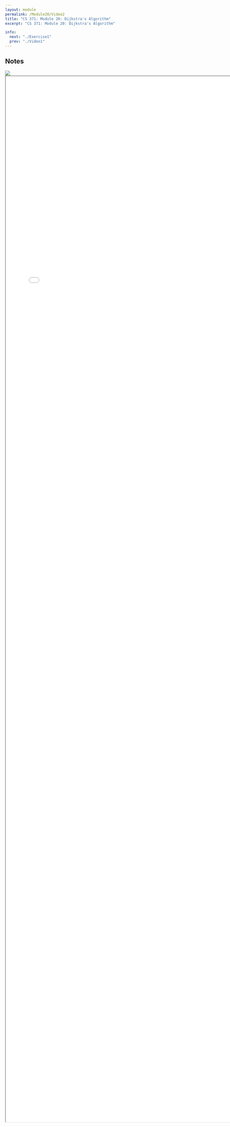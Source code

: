 ```yaml
---
layout: module
permalink: /Module20/Video2
title: "CS 371: Module 20: Dijkstra's Algorithm"
excerpt: "CS 371: Module 20: Dijkstra's Algorithm"

info:
  next: "./Exercise1"
  prev: "./Video1"
---
```




<h2>Notes</h2>

<img src = "../images/Module20/BFSDFSDijkstraNotes.svg">


<iframe src = "../images/Module20/DFSBFSDijkstra.html" width="750" height="3400"></iframe>